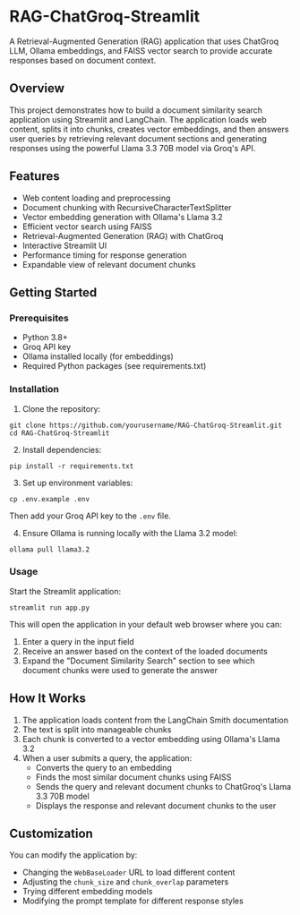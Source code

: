 # RAG-ChatGroq-Streamlit

A Retrieval-Augmented Generation (RAG) application that uses ChatGroq LLM, Ollama embeddings, and FAISS vector search to provide accurate responses based on document context.

## Overview

This project demonstrates how to build a document similarity search application using Streamlit and LangChain. The application loads web content, splits it into chunks, creates vector embeddings, and then answers user queries by retrieving relevant document sections and generating responses using the powerful Llama 3.3 70B model via Groq's API.

## Features

- Web content loading and preprocessing
- Document chunking with RecursiveCharacterTextSplitter
- Vector embedding generation with Ollama's Llama 3.2
- Efficient vector search using FAISS
- Retrieval-Augmented Generation (RAG) with ChatGroq
- Interactive Streamlit UI
- Performance timing for response generation
- Expandable view of relevant document chunks

## Getting Started

### Prerequisites

- Python 3.8+
- Groq API key
- Ollama installed locally (for embeddings)
- Required Python packages (see requirements.txt)

### Installation

1. Clone the repository:
```
git clone https://github.com/yourusername/RAG-ChatGroq-Streamlit.git
cd RAG-ChatGroq-Streamlit
```
2. Install dependencies:
```
pip install -r requirements.txt
```
3. Set up environment variables:
```
cp .env.example .env
```
Then add your Groq API key to the `.env` file.

4. Ensure Ollama is running locally with the Llama 3.2 model:
```
ollama pull llama3.2
```
### Usage

Start the Streamlit application:
```
streamlit run app.py
```
This will open the application in your default web browser where you can:
1. Enter a query in the input field
2. Receive an answer based on the context of the loaded documents
3. Expand the "Document Similarity Search" section to see which document chunks were used to generate the answer

## How It Works

1. The application loads content from the LangChain Smith documentation
2. The text is split into manageable chunks
3. Each chunk is converted to a vector embedding using Ollama's Llama 3.2
4. When a user submits a query, the application:
   - Converts the query to an embedding
   - Finds the most similar document chunks using FAISS
   - Sends the query and relevant document chunks to ChatGroq's Llama 3.3 70B model
   - Displays the response and relevant document chunks to the user

## Customization

You can modify the application by:
- Changing the `WebBaseLoader` URL to load different content
- Adjusting the `chunk_size` and `chunk_overlap` parameters
- Trying different embedding models
- Modifying the prompt template for different response styles
